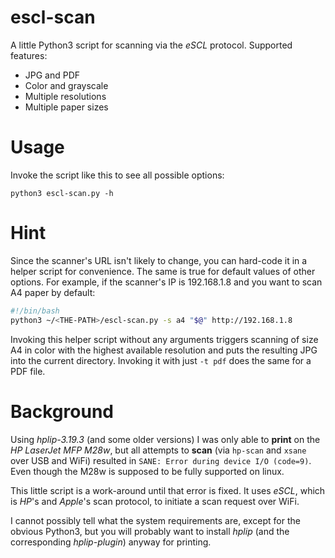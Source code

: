 # escl-scan
A little Python3 script for scanning via the _eSCL_ protocol. Supported features:
- JPG and PDF
- Color and grayscale
- Multiple resolutions
- Multiple paper sizes

# Usage
Invoke the script like this to see all possible options:
```
python3 escl-scan.py -h
```

# Hint
Since the scanner's URL isn't likely to change, you can hard-code it in a helper script for convenience. The same is true for default values of other options.
For example, if the scanner's IP is 192.168.1.8 and you want to scan A4 paper by default:
```bash
#!/bin/bash
python3 ~/<THE-PATH>/escl-scan.py -s a4 "$@" http://192.168.1.8
```
Invoking this helper script without any arguments triggers scanning of size A4 in color with the highest available resolution and puts the resulting JPG into the current directory.
Invoking it with just `-t pdf` does the same for a PDF file.

# Background
Using _hplip-3.19.3_ (and some older versions) I was only able to **print** on the _HP LaserJet MFP M28w_, but all attempts to **scan** (via `hp-scan` and `xsane` over USB and WiFi) resulted in `SANE: Error during device I/O (code=9)`. Even though the M28w is supposed to be fully supported on linux.

This little script is a work-around until that error is fixed. It uses _eSCL_, which is _HP_'s and _Apple_'s scan protocol, to initiate a scan request over WiFi.

I cannot possibly tell what the system requirements are, except for the obvious Python3, but you will probably want to install _hplip_ (and the corresponding _hplip-plugin_) anyway for printing.
